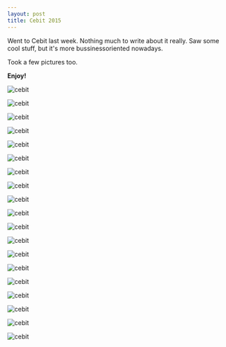 ```yaml
---
layout: post
title: Cebit 2015
---
```

Went to Cebit last week.
Nothing much to write about it really. Saw some cool stuff, but it's more bussinessoriented nowadays.

Took a few pictures too. 

**Enjoy!**



![cebit](http://arghh.github.io/images/cebit/1.jpg)
            
![cebit](http://arghh.github.io/images/cebit/2.jpg)
            
![cebit](http://arghh.github.io/images/cebit/3.jpg)

![cebit](http://arghh.github.io/images/cebit/4.jpg)

![cebit](http://arghh.github.io/images/cebit/5.jpg)

![cebit](http://arghh.github.io/images/cebit/6.jpg)

![cebit](http://arghh.github.io/images/cebit/7.jpg)

![cebit](http://arghh.github.io/images/cebit/8.jpg)  

![cebit](http://arghh.github.io/images/cebit/9.jpg)

![cebit](http://arghh.github.io/images/cebit/10.jpg)  

![cebit](http://arghh.github.io/images/cebit/11.jpg)  

![cebit](http://arghh.github.io/images/cebit/12.jpg)  

![cebit](http://arghh.github.io/images/cebit/13.jpg) 

![cebit](http://arghh.github.io/images/cebit/14.jpg)  

![cebit](http://arghh.github.io/images/cebit/16.jpg) 

![cebit](http://arghh.github.io/images/cebit/17.jpg) 

![cebit](http://arghh.github.io/images/cebit/18.jpg) 

![cebit](http://arghh.github.io/images/cebit/19.jpg)  

![cebit](http://arghh.github.io/images/cebit/20.jpg)

